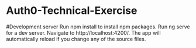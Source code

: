 # Auth0-Technical-Exercise

#Development server
Run npm install to install npm packages. Run ng serve for a dev server. Navigate to http://localhost:4200/. The app will automatically reload if you change any of the source files.
